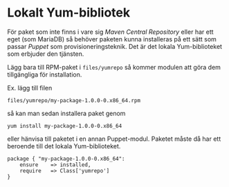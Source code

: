Lokalt Yum-bibliotek
====================
För paket som inte finns i vare sig *Maven Central Repository* eller har ett eget (som MariaDB) så behöver paketen kunna installeras på ett sätt som passar *Puppet* som provisioneringsteknik. Det är det lokala Yum-biblioteket som erbjuder den tjänsten.

Lägg bara till RPM-paket i `files/yumrepo` så kommer modulen att göra dem tillgängliga för installation. 

Ex. lägg till filen 

	files/yumrepo/my-package-1.0.0-0.x86_64.rpm
	
så kan man sedan installera paket genom 

	yum install my-package-1.0.0-0.x86_64
	
eller hänvisa till paketet i en annan Puppet-modul. Paketet måste då har ett beroende till det lokala Yum-biblioteket. 

	package { "my-package-1.0.0-0.x86_64":
   		ensure    => installed,
   		require   => Class['yumrepo']
  	}